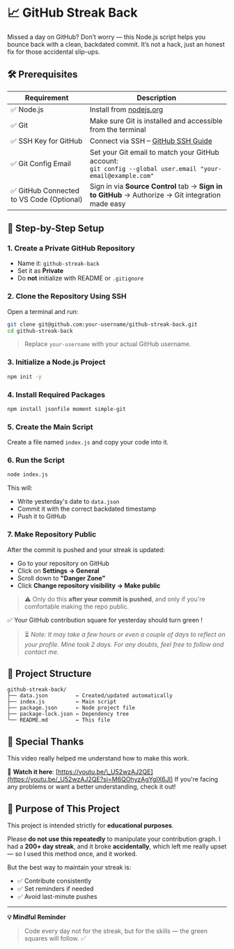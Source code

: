 # 📈 GitHub Streak Back

Missed a day on GitHub? Don’t worry — this Node.js script helps you bounce back with a clean, backdated commit. It’s not a hack, just an honest fix for those accidental slip-ups.


## 🛠️ Prerequisites

| Requirement                              | Description                                                                                                   |
| ---------------------------------------- | ------------------------------------------------------------------------------------------------------------- |
| ✅ Node.js                                | Install from [nodejs.org](https://nodejs.org/)                                                                |
| ✅ Git                                    | Make sure Git is installed and accessible from the terminal                                                   |
| ✅ SSH Key for GitHub                     | Connect via SSH – [GitHub SSH Guide](https://docs.github.com/en/authentication/connecting-to-github-with-ssh) |
| ✅ Git Config Email                       | Set your Git email to match your GitHub account:<br>`git config --global user.email "your-email@example.com"` |
| ✅ GitHub Connected to VS Code (Optional) | Sign in via **Source Control** tab → **Sign in to GitHub** → Authorize → Git integration made easy            |


## 🔧 Step-by-Step Setup

### 1. **Create a Private GitHub Repository**

* Name it: `github-streak-back`
* Set it as **Private**
* Do **not** initialize with README or `.gitignore`


### 2. **Clone the Repository Using SSH**

Open a terminal and run:

```bash
git clone git@github.com:your-username/github-streak-back.git
cd github-streak-back
```

> Replace `your-username` with your actual GitHub username.


### 3. **Initialize a Node.js Project**

```bash
npm init -y
```

### 4. **Install Required Packages**

```bash
npm install jsonfile moment simple-git
```

### 5. **Create the Main Script**

Create a file named `index.js` and copy your code into it.


### 6. **Run the Script**

```bash
node index.js
```

This will:

* Write yesterday's date to `data.json`
* Commit it with the correct backdated timestamp
* Push it to GitHub

### 7. **Make Repository Public**

After the commit is pushed and your streak is updated:

* Go to your repository on GitHub
* Click on **Settings → General**
* Scroll down to **"Danger Zone"**
* Click **Change repository visibility → Make public**

> ⚠️ Only do this **after your commit is pushed**, and only if you're comfortable making the repo public.


✅ Your GitHub contribution square for yesterday should turn green !

> ⏳ *Note: It may take a few hours or even a couple of days to reflect on your profile. Mine took 2 days. For any doubts, feel free to follow and contact me.*

## 📁 Project Structure

```
github-streak-back/
├── data.json         ← Created/updated automatically
├── index.js          ← Main script
├── package.json      ← Node project file
├── package-lock.json ← Dependency tree
└── README.md         ← This file
```

## 🙏 Special Thanks

This video really helped me understand how to make this work.

🎥 **Watch it here**:
[https://youtu.be/\_U52wzAJ2QE](https://youtu.be/_U52wzAJ2QE?si=M6QOhyzAgYgIX6JI)
If you're facing any problems or want a better understanding, check it out!


## 🎯 Purpose of This Project

This project is intended strictly for **educational purposes**.

Please **do not use this repeatedly** to manipulate your contribution graph.
I had a **200+ day streak**, and it broke **accidentally**, which left me really upset — so I used this method once, and it worked.

But the best way to maintain your streak is:

* ✅ Contribute consistently
* ✅ Set reminders if needed
* ✅ Avoid last-minute pushes

---

**💡 Mindful Reminder**
> Code every day not for the streak, but for the skills — the green squares will follow. ✅